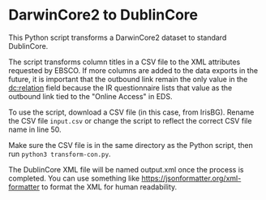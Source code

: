 # DarwinCore2 to DublinCore

This Python script transforms a DarwinCore2 dataset to standard DublinCore. 

The script transforms column titles in a CSV file to the XML attributes requested by EBSCO. If more columns are added to the data exports in the future, it is important that 
the outbound link remain the only value in the <dc:relation> field because the IR questionnaire lists that value as the outbound link tied to the "Online Access" in EDS.  

To use the script, download a CSV file (in this case, from IrisBG). Rename the CSV file ```input.csv``` or change the script 
to reflect the correct CSV file name in line 50. 

Make sure the CSV file is in the same directory as the Python script, then run ```python3 transform-con.py```. 

The DublinCore XML file will be named output.xml once the process is completed. You can use something like https://jsonformatter.org/xml-formatter to format 
the XML for human readability. 
